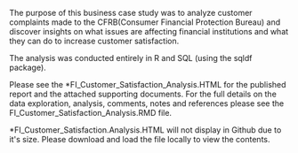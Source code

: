 The purpose of this business case study was to analyze customer complaints made to the CFRB(Consumer Financial Protection Bureau) and discover insights on what issues are affecting financial institutions and what they can do to increase customer satisfaction.

The analysis was conducted entirely in R and SQL (using the sqldf package).

Please see the *FI_Customer_Satisfaction_Analysis.HTML for the published report and the attached supporting documents. For the full details on the data exploration, analysis, comments, notes and references please see the FI_Customer_Satisfaction_Analysis.RMD file.



*FI_Customer_Satisfaction.Analysis.HTML will not display in Github due to it's size. Please download and load the file locally to view the contents.
